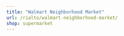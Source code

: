```yaml
---
title: "Walmart Neighborhood Market"
url: /rialto/walmart-neighborhood-market/
shop: supermarket
---
```

